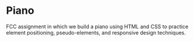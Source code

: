 # Piano
FCC assignment in which we build a piano using HTML and CSS to practice element positioning, pseudo-elements, and responsive design techniques.
